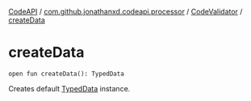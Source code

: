 [CodeAPI](../../index.md) / [com.github.jonathanxd.codeapi.processor](../index.md) / [CodeValidator](index.md) / [createData](.)

# createData

`open fun createData(): TypedData`

Creates default [TypedData](#) instance.

